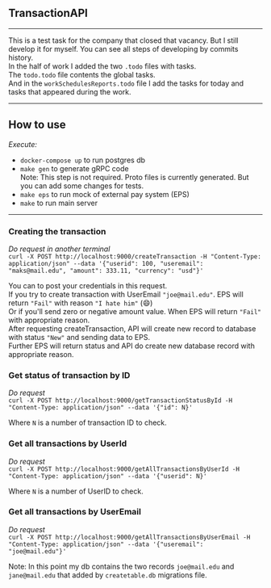 ## TransactionAPI

---

This is a test task for the company that closed that vacancy. 
But I still develop it for myself.
You can see all steps of developing by commits history.  
In the half of work I added the two `.todo` files with tasks.   
The `todo.todo` file contents the global tasks.  
And in the `workSchedulesReports.todo` file I add the tasks for today and tasks that appeared during the work. 

---

## How to use

*Execute:*
- `docker-compose up` to run postgres db
- `make gen` to generate gRPC code  
    Note: This step is not required. Proto files is currently generated. But you can add some changes for tests.
- `make eps` to run mock of external pay system (EPS)
- `make` to run main server
 
---

### Creating the transaction

*Do request in another terminal*  
`curl -X POST http://localhost:9000/createTransaction -H "Content-Type: application/json" --data '{"userid": 100, "useremail": "maks@mail.edu", "amount": 333.11, "currency": "usd"}'`  

You can to post your credentials in this request.  
If you try to create transaction with UserEmail `"joe@mail.edu"`.
EPS will return `"Fail"` with reason `"I hate him"` (:smile:)   
Or if you'll send zero or negative amount value.
When EPS will return `"Fail"` with appropriate reason.    
After requesting createTransaction,
API will create new record to database with status `"New"` and sending data to EPS.  
Further EPS will return status and API do create new database record with appropriate reason.

### Get status of transaction by ID

*Do request*  
`curl -X POST http://localhost:9000/getTransactionStatusById -H "Content-Type: application/json" --data '{"id": N}'`  

Where `N` is a number of transaction ID to check.  
  
### Get all transactions by UserId

*Do request*    
`curl -X POST http://localhost:9000/getAllTransactionsByUserId -H "Content-Type: application/json" --data '{"userid": N}'`    

Where `N` is a number of UserID to check.  

### Get all transactions by UserEmail
  
*Do request*  
`curl -X POST http://localhost:9000/getAllTransactionsByUserEmail -H "Content-Type: application/json" --data '{"useremail": "joe@mail.edu"}'`    

Note: In this point my db contains the two records `joe@mail.edu` and `jane@mail.edu` that added by `createtable.db` migrations file.
